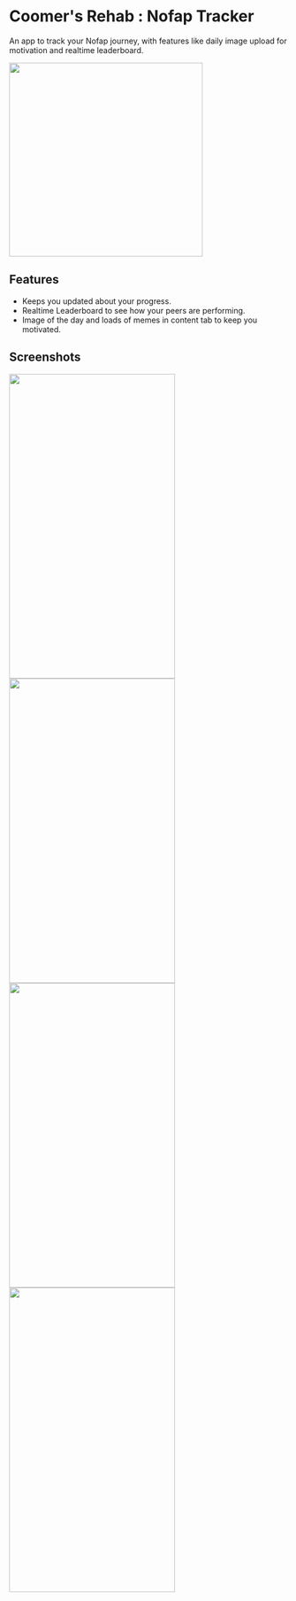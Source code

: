 # Coomer's Rehab : Nofap Tracker

An app to track your Nofap journey, with features like daily image upload for motivation and realtime leaderboard.

<img src="https://user-images.githubusercontent.com/72189840/150761276-d53483c8-0808-43ea-b2b8-9b417dc7617b.png" height="350"/>

## Features
<ul>
  <li>Keeps you updated about your progress.</li>
  <li>Realtime Leaderboard to see how your peers are performing.</li>
  <li>Image of the day and loads of memes in content tab to keep you motivated.</li>
</ul>

## Screenshots

<p>
  <img src="https://user-images.githubusercontent.com/72189840/150761303-59dcf27a-949e-4193-a1cd-6ea8f3585e78.png" width="300" height="550"/>
  <img src="https://user-images.githubusercontent.com/72189840/150761306-c21400c2-be7a-4388-bbe8-babc845c322a.png" width="300" height="550"/>
  <img src="https://user-images.githubusercontent.com/72189840/150761309-b8975eea-e967-42ab-84e1-febff2e6abe0.png" width="300" height="550"/>
  <img src="https://user-images.githubusercontent.com/72189840/150761320-457be787-4798-4ef0-9929-c82dc2b8bbc6.png" width="300" height="550"/>
</p>
